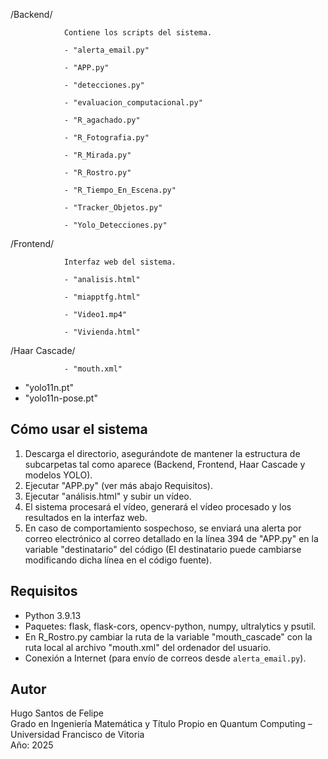 /Backend/

				Contiene los scripts del sistema.

				- "alerta_email.py"

				- "APP.py"

				- "detecciones.py"

				- "evaluacion_computacional.py"

				- "R_agachado.py"

				- "R_Fotografia.py"

				- "R_Mirada.py"

				- "R_Rostro.py"

				- "R_Tiempo_En_Escena.py"

				- "Tracker_Objetos.py"

				- "Yolo_Detecciones.py"

/Frontend/
				
				Interfaz web del sistema.

				- "analisis.html"

				- "miapptfg.html"

				- "Video1.mp4"

				- "Vivienda.html"

/Haar Cascade/

				- "mouth.xml"

- "yolo11n.pt"
- "yolo11n-pose.pt"
  

Cómo usar el sistema
---------------------

1. Descarga el directorio, asegurándote de mantener la estructura de subcarpetas tal como aparece (Backend, Frontend, Haar Cascade y modelos YOLO).
2. Ejecutar "APP.py" (ver más abajo Requisitos).
3. Ejecutar "análisis.html" y subir un vídeo.
4. El sistema procesará el vídeo, generará el vídeo procesado y los resultados en la interfaz web.
5. En caso de comportamiento sospechoso, se enviará una alerta por correo electrónico al correo detallado en la línea 394 de "APP.py" en la variable "destinatario" del código (El destinatario puede cambiarse modificando dicha línea en el código fuente).


Requisitos
-----------

- Python 3.9.13
- Paquetes: flask, flask-cors, opencv-python, numpy, ultralytics y psutil.
- En R_Rostro.py cambiar la ruta de la variable "mouth_cascade" con la ruta local al archivo "mouth.xml" del ordenador del usuario.
- Conexión a Internet (para envío de correos desde `alerta_email.py`).

  
Autor
------
Hugo Santos de Felipe  
Grado en Ingeniería Matemática y Título Propio en Quantum Computing – Universidad Francisco de Vitoria  
Año: 2025

   
